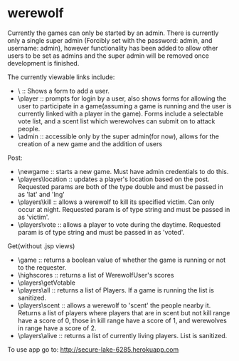 werewolf
========
Currently the games can only be started by an admin.  There is currently only a single super admin (Forcibly set with the password: admin, and username: admin), however functionality has been added to allow other users to be set as admins and the super admin will be removed once development is finished.

The currently viewable links include:
+ \           :: Shows a form to add a user.
+ \player     :: prompts for login by a user, also shows forms for allowing the user to participate in a game(assuming a game is running and the user is currently linked with a player in the game).  Forms include a selectable vote list, and a scent list which werewolves can submit on to attack people.
+ \admin      :: accessible only by the super admin(for now), allows for the creation of a new game and the addition of users

Post:
+ \newgame    :: starts a new game.  Must have admin credentials to do this.
+ \players\location :: updates a player's location based on the post.  Requested params are both of the type double and must be passed in as 'lat' and 'lng'
+ \players\kill :: allows a werewolf to kill its specified victim.  Can only occur at night.  Requested param is of type string and must be passed in as 'victim'.
+ \players\vote :: allows a player to vote during the daytime.  Requested param is of type string and must be passed in as 'voted'.

Get(without .jsp views)
+ \game       :: returns a boolean value of whether the game is running or not to the requester.
+ \highscores :: returns a list of WerewolfUser's scores
+ \players\getVotable
+ \players\all :: returns a list of Players.  If a game is running the list is sanitized.
+ \players\scent :: allows a werewolf to 'scent' the people nearby it.  Returns a list of players where players that are in scent but not kill range have a score of 0, those in kill range have a score of 1, and werewolves in range have a score of 2.
+ \players\alive :: returns a list of currently living players.  List is sanitized.

To use app go to: http://secure-lake-6285.herokuapp.com
